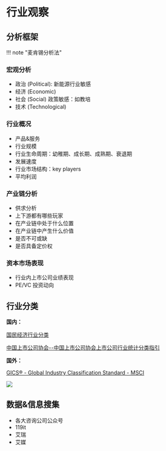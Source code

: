 # 行业观察

## 分析框架
!!! note "麦肯锡分析法"


### 宏观分析
- 政治 (Political): 新能源行业敏感
- 经济 (Economic)
- 社会 (Social) 政策敏感：如教培
- 技术 (Technological)

### 行业概况

- 产品&服务
- 行业规模
- 行业生命周期：幼稚期、成长期、成熟期、衰退期
- 发展速度
- 行业市场结构：key players
- 平均利润
### 产业链分析


- 供求分析
- 上下游都有哪些玩家
- 在产业链中处于什么位置
- 在产业链中产生什么价值
- 是否不可或缺
- 是否具备定价权


### 资本市场表现
- 行业内上市公司业绩表现
- PE/VC 投资动向


## 行业分类

**国内：**

[国民经济行业分类](https://www.stats.gov.cn/sj/tjbz/gmjjhyfl/202302/P020230213400314380798.pdf)

[中国上市公司协会--中国上市公司协会上市公司行业统计分类指引](https://www.capco.org.cn/xhdt/tzgg/202305/20230521/j_2023052117544500016846630061707656.html)

**国外：**

[GICS® - Global Industry Classification Standard - MSCI](https://www.msci.com/our-solutions/indexes/gics)

![](https://philfan-pic.oss-cn-beijing.aliyuncs.com/img/GICS-infographic-final.svg)

## 数据&信息搜集
- 各大咨询公司公众号
- 119it
- 艾瑞
- 艾媒










